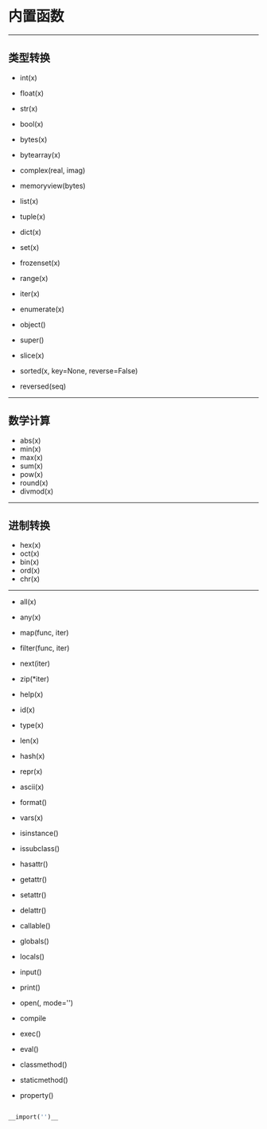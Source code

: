 # 内置函数



---
## 类型转换

- int(x)
- float(x)
- str(x)
- bool(x)
- bytes(x)
- bytearray(x)
- complex(real, imag)

- memoryview(bytes)

- list(x)
- tuple(x)
- dict(x)
- set(x)

- frozenset(x)

- range(x)

- iter(x)

- enumerate(x)

- object()

- super()

- slice(x)
- sorted(x, key=None, reverse=False)
- reversed(seq)
---
## 数学计算

- abs(x)
- min(x)
- max(x)
- sum(x)
- pow(x)
- round(x)
- divmod(x)





---
## 进制转换
- hex(x)
- oct(x)
- bin(x)
- ord(x)
- chr(x)



---

- all(x)
- any(x)

- map(func, iter)
- filter(func, iter)
- next(iter)


- zip(*iter)


- help(x)
- id(x)
- type(x)

- len(x)


- hash(x)

- repr(x)
- ascii(x)
- format()
- vars(x)

- isinstance()
- issubclass()

- hasattr()
- getattr()
- setattr()
- delattr()

- callable()

- globals()
- locals()

- input()
- print()

- open(, mode='')


- compile
- exec()
- eval()

- classmethod()
- staticmethod()
- property()


```python

__import('')__

```

